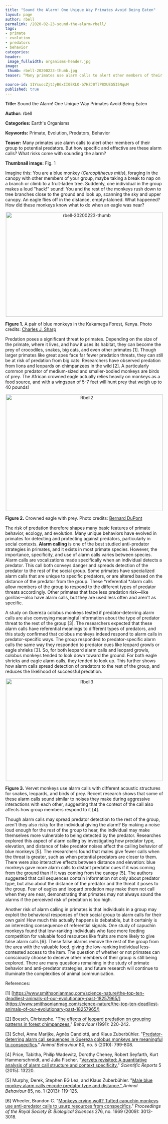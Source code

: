 ```yaml
---
title: "Sound the Alarm! One Unique Way Primates Avoid Being Eaten"
layout: page
author: rbell
permalink: /2020-02-23-sound-the-alarm-rbell/
tags:
- primate
- evolution
- predators
- behavior
categories:
header:
 image_fullwidth: organisms-header.jpg
image:
 thumb: rbell-20200223-thumb.jpg
teaser: “Many primates use alarm calls to alert other members of their group to potential predators. But how specific and effective are these alarm calls? What risks come with sounding the alarm?”

source-id: 11YsuocZjtJyBGxII0EXLO-b7HZJ0TlP8XUEG5I5NquM
published: true
---
```

**Title:** Sound the Alarm! One Unique Way Primates Avoid Being Eaten

**Author:** rbell

**Categories:** Earth's Organisms

**Keywords:** Primate, Evolution, Predators, Behavior

**Teaser:** Many primates use alarm calls to alert other members of their group to potential predators. But how specific and effective are these alarm calls? What risks come with sounding the alarm?

**Thumbnail image:** Fig. 1

Imagine this: You are a blue monkey (*Cercopithecus mitis*), foraging in the canopy with other members of your group, maybe taking a break to nap on a branch or climb to a fruit-laden tree. Suddenly, one individual in the group makes a loud "hack!" sound! You and the rest of the monkeys rush down to tree branches close to the ground and look up, scanning the sky and upper canopy. An eagle flies off in the distance, empty-taloned. What happened? How did these monkeys know what to do when an eagle was near?

<center><a data-flickr-embed="true" href="https://www.flickr.com/photos/139839751@N06/49574484836/in/dateposted-friend/" title="rbell-20200223-thumb"><img src="https://live.staticflickr.com/65535/49574484836_79067da421.jpg" width="500" height="333" alt="rbell-20200223-thumb"></a><script async src="//embedr.flickr.com/assets/client-code.js" charset="utf-8"></script></center>

**Figure 1.** A pair of blue monkeys in the Kakamega Forest, Kenya. Photo credits: [Charles J. Sharp](https://commons.wikimedia.org/wiki/File:Blue_monkey_(Cercopithecus_mitis_stuhlmanni)_pair.jpg)

Predation poses a significant threat to primates. Depending on the size of the primate, where it lives, and how it uses its habitat, they can become the prey of crocodiles, snakes, big cats, and even other primates [1]. Though larger primates like great apes face far fewer predation threats, they can still be at risk of predation from big cats: Researchers have observed predation from lions and leopards on chimpanzees in the wild [2]. A particularly common predator of medium-sized and smaller-bodied monkeys are birds of prey. The African crowned eagle actually relies heavily on monkeys as a food source, and with a wingspan of 5-7 feet will hunt prey that weigh up to 40 pounds!  

<center><a data-flickr-embed="true" href="https://www.flickr.com/photos/139839751@N06/49573977858/in/dateposted-friend/" title="Rbell2"><img src="https://live.staticflickr.com/65535/49573977858_1e70b59dde.jpg" width="500" height="371" alt="Rbell2"></a><script async src="//embedr.flickr.com/assets/client-code.js" charset="utf-8"></script></center>

**Figure 2.** Crowned eagle with prey. Photo credits: [Bernard DuPont](https://commons.wikimedia.org/wiki/File:Crowned_Eagle_(Stephanoaetus_coronatus)_with_prey_..._(29591438981).jpg)

The risk of predation therefore shapes many basic features of primate behavior, ecology, and evolution. Many unique behaviors have evolved in primates for detecting and protecting against predators, particularly in social contexts. **Alarm calling** is one of the best studied anti-predator strategies in primates, and it exists in most primate species. However, the importance, specificity, and use of alarm calls varies between species. Alarm calls are vocalizations made specifically when an individual detects a predator. This call both conveys danger and spreads detection of the predator to the rest of the social group. Some primates have specialized alarm calls that are unique to specific predators, or are altered based on the distance of the predator from the group. These *referential *alarm calls allow members of the group to respond to the different types of predator threats accordingly. Other primates that face less predation risk—like gorillas—also have alarm calls, but they are used less often and aren't as specific.  

A study on Guereza colobus monkeys tested if predator-deterring alarm calls are also conveying meaningful information about the type of predator threat to the rest of the group [3]. The researchers expected that these alarm calls have referential meanings to different types of predators, and this study confirmed that colobus monkeys indeed respond to alarm calls in predator-specific ways. The group responded to predator-specific alarm calls the same way they responded to predator cues like leopard growls or eagle shrieks [3]. So, for both leopard alarm calls and leopard growls, colobus monkeys tended to look down toward the ground. For both eagle shrieks and eagle alarm calls, they tended to look up. This further shows how alarm calls spread detection of predators to the rest of the group, and reduces the likelihood of successful predation.

<center><a data-flickr-embed="true" href="https://www.flickr.com/photos/139839751@N06/49574484791/in/dateposted-friend/" title="Rbell3"><img src="https://live.staticflickr.com/65535/49574484791_fb6a31377e.jpg" width="500" height="326" alt="Rbell3"></a><script async src="//embedr.flickr.com/assets/client-code.js" charset="utf-8"></script></center>

**Figure 3.** Vervet monkeys use alarm calls with different acoustic structures for snakes, leopards, and birds of prey. Recent research shows that some of these alarm calls sound similar to noises they make during aggressive interactions with each other, suggesting that the context of the call also affects how group members respond to it [4].

Though alarm calls may spread predator detection to the rest of the group, aren't they also risky for the individual giving the alarm? By making a noise loud enough for the rest of the group to hear, the individual may make themselves more vulnerable to being detected by the predator. Researches explored this aspect of alarm calling by investigating how predator type, elevation, and distance of fake predator noises affect the calling behavior of blue monkeys [5]. The researchers found that males give fewer calls when the threat is greater, such as when potential predators are closer to them. There were also interactive effects between distance and elevation: blue monkeys gave more alarm calls to distant predator cues if it was coming from the ground than if it was coming from the canopy [5]. The authors suggested that call sequences contain information not only about predator type, but also about the distance of the predator and the threat it poses to the group. Fear of eagles and leopard predation may make them not call when they are near, demonstrating that primates may not always sound the alarms if the perceived risk of predation is too high.

Another risk of alarm calling in primates is that individuals in a group may exploit the behavioral responses of their social group to alarm calls for their own gain! How much this actually happens is debatable, but it certainly is an interesting consequence of referential signals. One study of capuchin monkeys found that low-ranking individuals who face more feeding competition for valuable food resources like fruits are more likely to give false alarm calls [6]. These false alarms remove the rest of the group from the area with the valuable food, giving the low-ranking individual less-contested access to the item. The question of whether or not primates can consciously choose to deceive other members of their group is still being explored. There are many questions remaining in the study of primate behavior and anti-predator strategies, and future research will continue to illuminate the complexities of animal communication.

References:

[1] [https://www.smithsonianmag.com/science-nature/the-top-ten-deadliest-animals-of-our-evolutionary-past-18257965/](https://www.smithsonianmag.com/science-nature/the-top-ten-deadliest-animals-of-our-evolutionary-past-18257965/) 

[2] Boesch, Christophe. "[The effects of leopard predation on grouping patterns in forest chimpanzees.](https://www.jstor.org/stable/4534940?casa_token=UDD65uH_2tMAAAAA:D2U2LxF3joAIxvEiw9FT5PNhaZeWYxZdo6AjzH-8FeTn1Kql_b-IFCXStrBERM2X5TQppNMJqv-70yCQ0IPhs7D2D06szlvnaSY3xlvhaJ-yB8OJGfg&seq=2#metadata_info_tab_contents)" *Behaviour* (1991): 220-242.

[3] Schel, Anne Marijke, Agnès Candiotti, and Klaus Zuberbühler. "[Predator-deterring alarm call sequences in Guereza colobus monkeys are meaningful to conspecifics](https://doc.rero.ch/record/232397/files/Schel_A._M._-_Predator-deterring_alarm_call_sequences_20141007.pdf)." *Animal Behaviour* 80, no. 5 (2010): 799-808.

[4] Price, Tabitha, Philip Wadewitz, Dorothy Cheney, Robert Seyfarth, Kurt Hammerschmidt, and Julia Fischer. "[Vervets revisited: A quantitative analysis of alarm call structure and context specificity.](https://www.ncbi.nlm.nih.gov/pmc/articles/PMC4541072/pdf/srep13220.pdf)" *Scientific Reports* 5 (2015): 13220. 

[5] Murphy, Derek, Stephen EG Lea, and Klaus Zuberbühler. "[Male blue monkey alarm calls encode predator type and distance." ](https://s3.amazonaws.com/academia.edu.documents/32920237/male_blue_monkeys_alarm_calls_Murphy_et_al_2013.pdf?response-content-disposition=inline%3B%20filename%3DMale_blue_monkey_alarm_calls_encode_pred.pdf&X-Amz-Algorithm=AWS4-HMAC-SHA256&X-Amz-Credential=AKIAIWOWYYGZ2Y53UL3A%2F20200211%2Fus-east-1%2Fs3%2Faws4_request&X-Amz-Date=20200211T013403Z&X-Amz-Expires=3600&X-Amz-SignedHeaders=host&X-Amz-Signature=10b5fbe6168a20ff5ce98f3fcc656fbfd28e2d1a4aedad26f54263fd3e269c93)*Animal Behaviour* 85, no. 1 (2013): 119-125.

[6] Wheeler, Brandon C. "[Monkeys crying wolf? Tufted capuchin monkeys use anti-predator calls to usurp resources from conspecifics](https://royalsocietypublishing.org/doi/pdf/10.1098/rspb.2009.0544?casa_token=RzL5ky3VlUgAAAAA:NBGAAoDT82X6WRTIyK9eGPira9nPr9TKp4vejZgMUTECLvrdlqNYn-wah761FpWledanjIGqxzYtCw)." *Proceedings of the Royal Society B: Biological Sciences* 276, no. 1669 (2009): 3013-3018.


